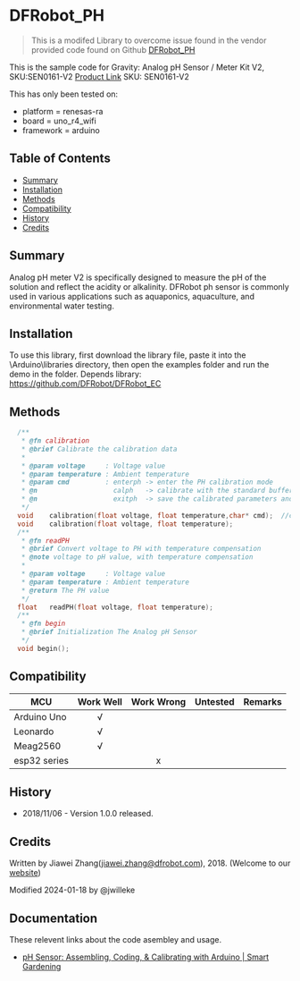 # DFRobot_PH

> This is a modifed Library to overcome issue found in the vendor provided code found on Github [DFRobot_PH](https://github.com/DFRobot/DFRobot_PH)

This is the sample code for Gravity: Analog pH Sensor / Meter Kit V2, SKU:SEN0161-V2 [Product Link](https://www.dfrobot.com/product-1782.html) SKU: SEN0161-V2

This has only been tested on:

- platform = renesas-ra
- board = uno_r4_wifi
- framework = arduino

## Table of Contents

- [Summary](#summary)
- [Installation](#installation)
- [Methods](#methods)
- [Compatibility](#compatibility)
- [History](#history)
- [Credits](#credits)

## Summary

Analog pH meter V2 is specifically designed to measure the pH of the solution and reflect the acidity or alkalinity. DFRobot ph sensor is commonly used in various applications such as aquaponics, aquaculture, and environmental water testing.

## Installation

To use this library, first download the library file, paste it into the \Arduino\libraries directory, then open the examples folder and run the demo in the folder.
Depends library: <https://github.com/DFRobot/DFRobot_EC>

## Methods

```C++
  /**
   * @fn calibration
   * @brief Calibrate the calibration data
   *
   * @param voltage     : Voltage value
   * @param temperature : Ambient temperature
   * @param cmd         : enterph -> enter the PH calibration mode
   * @n                   calph   -> calibrate with the standard buffer solution, two buffer solutions(4.0 and 7.0) will be automaticlly recognized
   * @n                   exitph  -> save the calibrated parameters and exit from PH calibration mode
   */
  void    calibration(float voltage, float temperature,char* cmd);  //calibration by Serial CMD
  void    calibration(float voltage, float temperature);
  /**
   * @fn readPH
   * @brief Convert voltage to PH with temperature compensation
   * @note voltage to pH value, with temperature compensation
   *
   * @param voltage     : Voltage value
   * @param temperature : Ambient temperature
   * @return The PH value
   */
  float   readPH(float voltage, float temperature); 
  /**
   * @fn begin
   * @brief Initialization The Analog pH Sensor
   */
  void begin();
```

## Compatibility

MCU                | Work Well | Work Wrong | Untested  | Remarks
------------------ | :----------: | :----------: | :---------: | -----
Arduino Uno  |      √       |             |            |
Leonardo  |      √       |             |            |
Meag2560 |      √       |             |            |
esp32 series   |              |     x       |            |

## History

- 2018/11/06 - Version 1.0.0 released.

## Credits

Written by Jiawei Zhang(<jiawei.zhang@dfrobot.com>), 2018. (Welcome to our [website](https://www.dfrobot.com/))

Modified 2024-01-18 by @jwilleke

## Documentation

These relevent links about the code asembley and usage.

- [pH Sensor: Assembling, Coding, & Calibrating with Arduino | Smart Gardening](https://youtu.be/4pDPzQdSmqg?si=dzb_fMUkUV_Hh3ww)
